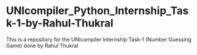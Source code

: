 # UNIcompiler_Python_Internship_Task-1-by-Rahul-Thukral
This is a repository for the UNIcompiler Internship Task-1 (Number Guessing Game) done by Rahul Thukral
